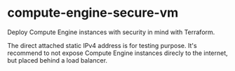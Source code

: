 # compute-engine-secure-vm
Deploy Compute Engine instances with security in mind with Terraform. 

The direct attached static IPv4 address is for testing purpose. It's recommend to not expose Compute Engine instances direcly to the internet, but placed behind a load balancer.
